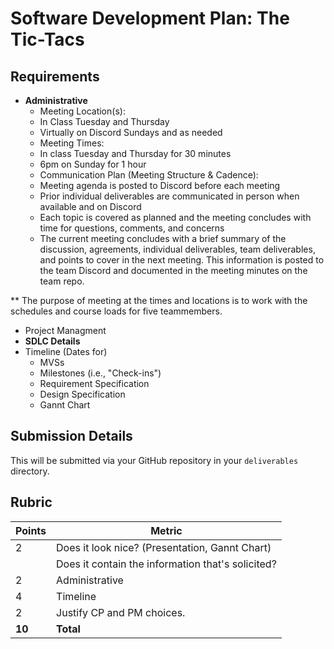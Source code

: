# Software Development Plan: The Tic-Tacs

## Requirements
* **Administrative**
  * Meeting Location(s): 
   * In Class Tuesday and Thursday 
   * Virtually on Discord Sundays and as needed
  * Meeting Times: 
   * In class Tuesday and Thursday for 30 minutes 
   * 6pm on Sunday for 1 hour
  * Communication Plan (Meeting Structure & Cadence): 
   * Meeting agenda is posted to Discord before each meeting
   * Prior individual deliverables are communicated in person when available and on Discord 
   * Each topic is covered as planned and the meeting concludes with time for questions, comments, and concerns
   * The current meeting concludes with a brief summary of the discussion, agreements, individual deliverables, team deliverables, and points to cover in the next meeting. This information is posted to the team Discord and documented in the meeting minutes on the team repo.

** The purpose of meeting at the times and locations is to work with the schedules and course loads for five teammembers. 

  * Project Managment
* **SDLC Details**
* Timeline (Dates for)
  * MVSs
  * Milestones (i.e., "Check-ins")
  * Requirement Specification
  * Design Specification
  * Gannt Chart

## Submission Details
This will be submitted via your GitHub repository in your `deliverables` directory.

## Rubric
| Points | Metric                                            |
| ------ | ------------------------------------------------- |
| 2      | Does it look nice? (Presentation, Gannt Chart)    |
|        | Does it contain the information that's solicited? |
| 2      | &#9; Administrative                               |
| 4      | &#9; Timeline                                     |
| 2      | Justify CP and PM choices.                        |
| **10** | **Total**                                         |
